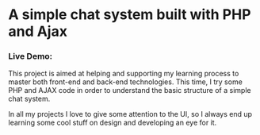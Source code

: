 # A simple chat system built with PHP and Ajax

### Live Demo:

This project is aimed at helping and supporting my learning process to master both front-end and back-end technologies. This time, I try some PHP and AJAX code in order to understand the basic structure of a simple chat system. 

In all my projects I love to give some attention to the UI, so I always end up learning some cool stuff on design and developing an eye for it.

